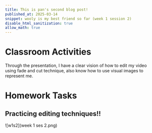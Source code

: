 ```yaml
---
title: This is pan's second blog post!
published_at: 2025-03-14
snippet: wooly is my best friend so far (week 1 session 2)
disable_html_sanitization: true
allow_math: true
---
```


# Classroom Activities
Through the presentation, I have a clear vision of how to edit my video using fade and cut technique, also know how to use visual images to represent me.

# Homework Tasks

## Practicing editing techniques!!

![w1s2](week 1 ses 2.png)